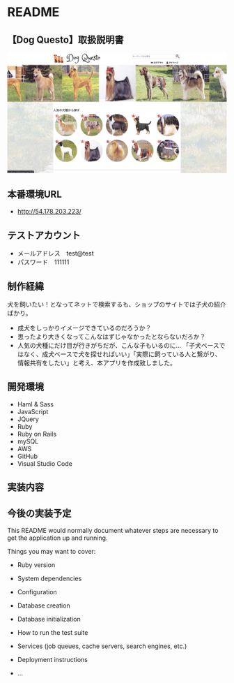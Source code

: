 # README
## 【Dog Questo】取扱説明書
![画像名](https://github.com/ekusuy26/dog-picture-book/blob/master/reademe_image/top-page1.jpg)

## 本番環境URL
* http://54.178.203.223/

## テストアカウント
* メールアドレス　test@test
* パスワード　111111

## 制作経緯
犬を飼いたい！となってネットで検索するも、ショップのサイトでは子犬の紹介ばかり。
* 成犬をしっかりイメージできているのだろうか？
* 思ったより大きくなってこんなはずじゃなかったとならないだろか？
* 人気の犬種にだけ目が行きがちだが、こんな子もいるのに…
「子犬ベースではなく、成犬ベースで犬を探せればいい」「実際に飼っている人と繋がり、情報共有をしたい」と考え、本アプリを作成致しました。


## 開発環境
* Haml & Sass
* JavaScript
* JQuery
* Ruby
* Ruby on Rails
* mySQL
* AWS
* GitHub
* Visual Studio Code

## 実装内容

## 今後の実装予定

This README would normally document whatever steps are necessary to get the
application up and running.

Things you may want to cover:

* Ruby version

* System dependencies

* Configuration

* Database creation

* Database initialization

* How to run the test suite

* Services (job queues, cache servers, search engines, etc.)

* Deployment instructions

* ...
